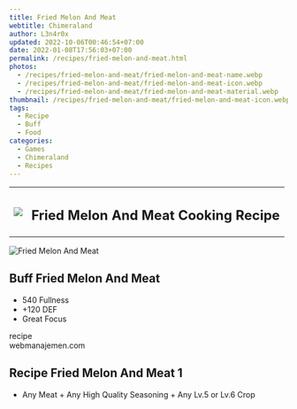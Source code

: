 ```yaml
---
title: Fried Melon And Meat
webtitle: Chimeraland
author: L3n4r0x
updated: 2022-10-06T00:46:54+07:00
date: 2022-01-08T17:56:03+07:00
permalink: /recipes/fried-melon-and-meat.html
photos:
  - /recipes/fried-melon-and-meat/fried-melon-and-meat-name.webp
  - /recipes/fried-melon-and-meat/fried-melon-and-meat-icon.webp
  - /recipes/fried-melon-and-meat/fried-melon-and-meat-material.webp
thumbnail: /recipes/fried-melon-and-meat/fried-melon-and-meat-icon.webp
tags:
  - Recipe
  - Buff
  - Food
categories:
  - Games
  - Chimeraland
  - Recipes
---
```


<section id="bootstrap-wrapper"><link rel="stylesheet" href="https://cdn.statically.io/gh/dimaslanjaka/Web-Manajemen/40ac3225/css/bootstrap-4.5-wrapper.css"/><div class="row mb-2"><div class="col-md-12 mb-2"><table class="table" id="post-info"><tbody><tr><td><img class="d-inline-block me-2" src="/chimeraland/recipes/fried-melon-and-meat/fried-melon-and-meat-icon.webp" width="auto" height="auto"/></td><td><h1 class="fs-5">Fried Melon And Meat Cooking Recipe</h1></td></tr></tbody></table></div></div><div class="card mb-2"><div class="row g-0"><div class="col-sm-4 position-relative mb-2"><img src="/chimeraland/recipes/fried-melon-and-meat/fried-melon-and-meat-material.webp" class="card-img fit-cover w-100 h-100" alt="Fried Melon And Meat" data-fancybox="true"/></div><div class="col-sm-8 mb-2"><div class="card-body"><h2 class="card-title fs-5">Buff Fried Melon And Meat</h2><div class="card-text"><ul><li>540 Fullness</li><li>+120 DEF</li><li>Great Focus</li></ul></div><span class="badge rounded-pill bg-dark">recipe</span></div><div class="card-footer text-end text-muted">webmanajemen.com</div></div></div></div><div class="row mb-2"><div class="col-12 col-lg-6 recipe-item mb-2"><div class="card"><div class="card-body"><h2 class="card-title fs-5">Recipe Fried Melon And Meat 1</h2><div class="card-text"><ul><li>Any Meat<span> + </span>Any High Quality Seasoning<span> + </span>Any Lv.5 or Lv.6 Crop</li></ul></div></div></div></div></div></section>
